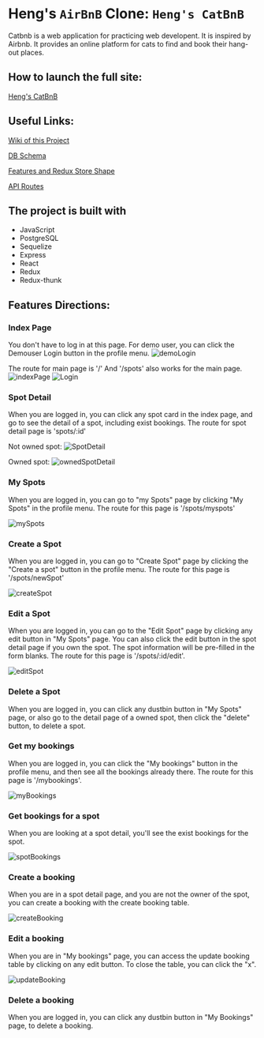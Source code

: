 # Heng's `AirBnB` Clone: `Heng's CatBnB`

Catbnb is a web application for practicing web developent. It is inspired by Airbnb. It provides an online platform for cats to find and book their hang-out places.

## How to launch the full site:
[Heng's CatBnB](https://heng-catbnb.herokuapp.com/)

## Useful Links:
[Wiki of this Project](https://github.com/zerotume/full-clone-hengAirBnB/wiki)

[DB Schema](https://github.com/zerotume/full-clone-hengAirBnB/wiki/db)

[Features and Redux Store Shape](https://github.com/zerotume/full-clone-hengAirBnB/wiki/Features)

[API Routes](https://github.com/zerotume/full-clone-hengAirBnB/tree/master/backend#readme)

## The project is built with
* JavaScript
* PostgreSQL
* Sequelize
* Express
* React
* Redux
* Redux-thunk

## Features Directions:

### Index Page

You don't have to log in at this page.
For demo user, you can click the Demouser Login button in the profile menu.
![demoLogin](./feature_screenshots/demologin.JPG)


The route for main page is '/'
And '/spots' also works for the main page.
![indexPage](./feature_screenshots/mainpage.JPG)
![Login](./feature_screenshots/login.JPG)

### Spot Detail

When you are logged in, you can click any spot card in the index page, and go to see the detail of a spot, including exist bookings.
The route for spot detail page is 'spots/:id'

Not owned spot:
![SpotDetail](./feature_screenshots/spotDetail.JPG)

Owned spot:
![ownedSpotDetail](./feature_screenshots//ownedSpotDetail.JPG)


### My Spots

When you are logged in, you can go to "my Spots" page by clicking
"My Spots" in the profile menu.
The route for this page is '/spots/myspots'

![mySpots](./feature_screenshots/myspots.JPG)


### Create a Spot

When you are logged in, you can go to "Create Spot" page by clicking the "Create a spot" button in the profile menu.
The route for this page is '/spots/newSpot'

![createSpot](./feature_screenshots/createSpot.JPG)




### Edit a Spot
When you are logged in, you can go to the "Edit Spot" page by clicking any edit button in "My Spots" page. You can also click the edit button in the spot detail page if you own the spot.
The spot information will be pre-filled in the form blanks.
The route for this page is '/spots/:id/edit'.

![editSpot](./feature_screenshots/editSpot.JPG)

### Delete a Spot
When you are logged in, you can click any dustbin button in "My Spots" page, or also go to the detail page of a owned spot, then click the "delete" button, to delete a spot.


### Get my bookings
When you are logged in, you can click the "My bookings" button in the profile menu, and then see all the bookings already there.
The route for this page is '/mybookings'.

![myBookings](./feature_screenshots/myBookings.JPG)

### Get bookings for a spot
When you are looking at a spot detail, you'll see the exist bookings for the spot.

![spotBookings](./feature_screenshots/spotBookings.JPG)

### Create a booking
When you are in a spot detail page, and you are not the owner of the spot, you can create a booking with the create booking table.

![createBooking](./feature_screenshots/createBooking.JPG)

### Edit a booking
When you are in "My bookings" page, you can access the update booking table by clicking on any edit button. To close the table, you can click the "x".

![updateBooking](./feature_screenshots/updateBookings.JPG)

### Delete a booking

When you are logged in, you can click any dustbin button in "My Bookings" page, to delete a booking.

